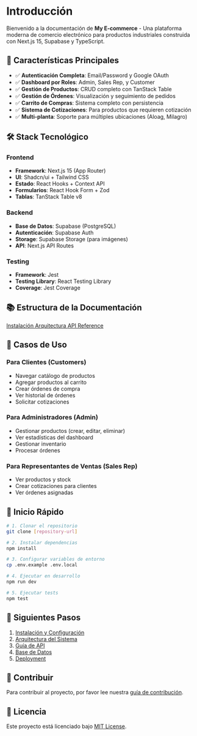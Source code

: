 # Introducción

Bienvenido a la documentación de **My E-commerce** - Una plataforma moderna de comercio electrónico para productos industriales construida con Next.js 15, Supabase y TypeScript.

## 🚀 Características Principales

- ✅ **Autenticación Completa**: Email/Password y Google OAuth
- ✅ **Dashboard por Roles**: Admin, Sales Rep, y Customer
- ✅ **Gestión de Productos**: CRUD completo con TanStack Table
- ✅ **Gestión de Órdenes**: Visualización y seguimiento de pedidos
- ✅ **Carrito de Compras**: Sistema completo con persistencia
- ✅ **Sistema de Cotizaciones**: Para productos que requieren cotización
- ✅ **Multi-planta**: Soporte para múltiples ubicaciones (Aloag, Milagro)

## 🛠️ Stack Tecnológico

### Frontend
- **Framework**: Next.js 15 (App Router)
- **UI**: Shadcn/ui + Tailwind CSS
- **Estado**: React Hooks + Context API
- **Formularios**: React Hook Form + Zod
- **Tablas**: TanStack Table v8

### Backend
- **Base de Datos**: Supabase (PostgreSQL)
- **Autenticación**: Supabase Auth
- **Storage**: Supabase Storage (para imágenes)
- **API**: Next.js API Routes

### Testing
- **Framework**: Jest
- **Testing Library**: React Testing Library
- **Coverage**: Jest Coverage

## 📚 Estructura de la Documentación

<div className="button-group">
  <a href="./getting-started/installation" className="button button--primary">
    Instalación
  </a>
  <a href="./architecture/overview" className="button button--secondary">
    Arquitectura
  </a>
  <a href="./api/overview" className="button button--secondary">
    API Reference
  </a>
</div>

## 🎯 Casos de Uso

### Para Clientes (Customers)
- Navegar catálogo de productos
- Agregar productos al carrito
- Crear órdenes de compra
- Ver historial de órdenes
- Solicitar cotizaciones

### Para Administradores (Admin)
- Gestionar productos (crear, editar, eliminar)
- Ver estadísticas del dashboard
- Gestionar inventario
- Procesar órdenes

### Para Representantes de Ventas (Sales Rep)
- Ver productos y stock
- Crear cotizaciones para clientes
- Ver órdenes asignadas

## 🚦 Inicio Rápido

```bash
# 1. Clonar el repositorio
git clone [repository-url]

# 2. Instalar dependencias
npm install

# 3. Configurar variables de entorno
cp .env.example .env.local

# 4. Ejecutar en desarrollo
npm run dev

# 5. Ejecutar tests
npm test
```

## 📖 Siguientes Pasos

1. [Instalación y Configuración](./getting-started/installation)
2. [Arquitectura del Sistema](./architecture/overview)
3. [Guía de API](./api/overview)
4. [Base de Datos](./database/overview)
5. [Deployment](./guides/deployment/vercel)

## 🤝 Contribuir

Para contribuir al proyecto, por favor lee nuestra [guía de contribución](./guides/contributing).

## 📝 Licencia

Este proyecto está licenciado bajo [MIT License](./LICENSE).
